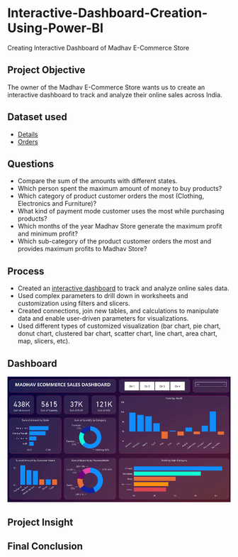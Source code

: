 # Interactive-Dashboard-Creation-Using-Power-BI
Creating Interactive Dashboard of Madhav E-Commerce Store

## **Project Objective**

The owner of the Madhav E-Commerce Store wants us to create an interactive dashboard to track and analyze their online sales across India.


## **Dataset used**

- <a href="https://github.com/Krishnkumar542/Interactive-Dashboard-Creation-Using-Power-BI/blob/main/Details.csv">Details</a>
- <a href="https://github.com/Krishnkumar542/Interactive-Dashboard-Creation-Using-Power-BI/blob/main/Orders.csv">Orders</a>


## **Questions**

- Compare the sum of the amounts with different states.
- Which person spent the maximum amount of money to buy products?
- Which category of product customer orders the most (Clothing, Electronics and Furniture)?
- What kind of payment mode customer uses the most while purchasing products?
- Which months of the year Madhav Store generate the maximum profit and minimum profit?
- Which sub-category of the product customer orders the most and provides maximum profits to Madhav Store?


## **Process**

- Created an <a href="https://github.com/Krishnkumar542/Interactive-Dashboard-Creation-Using-Power-BI/blob/main/Madhav%20Store%20Ecommerce%20Dashboard.png">interactive dashboard</a> to track and analyze online sales data.
- Used complex parameters to drill down in worksheets and customization using filters and slicers.
- Created connections, join new tables, and calculations to manipulate data and enable user-driven parameters for visualizations.
- Used different types of customized visualization (bar chart, pie chart, donut chart, clustered bar chart, scatter chart, line chart, area chart, map, slicers, etc).

## **Dashboard**

![Alt text of the image](https://github.com/Krishnkumar542/Interactive-Dashboard-Creation-Using-Power-BI/blob/main/Madhav%20Store%20Ecommerce%20Dashboard.png)

## **Project Insight**



## **Final Conclusion**
